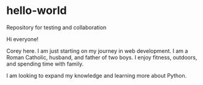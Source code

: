 # hello-world
Repository for testing and collaboration

Hi everyone!

Corey here. I am just starting on my journey in web development. I am a Roman Catholic, husband, and father of two boys. I enjoy fitness, outdoors, and spending time with family. 

I am looking to expand my knowledge and learning more about Python.
